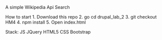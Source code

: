 A simple Wikipedia Api Search

How to start
	1. Download this repo
	2. go cd drupal_lab_2
	3. git checkout HM4
	4. npm install
	5. Open index.html

Stack:
	JS
	JQuery
	HTML5
	CSS
	Bootstrap
